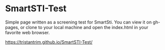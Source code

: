 # SmartSTI-Test

Simple page written as a screening test for SmartSti. You can view it on gh-pages,
or clone to your local machine and open the index.html in your favorite web browser.

https://tristantrim.github.io/SmartSTI-Test/
